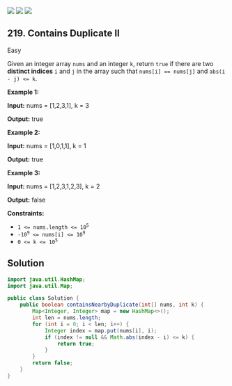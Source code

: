 [![](https://img.shields.io/github/stars/javadev/LeetCode-in-Java?label=Stars&style=flat-square)](https://github.com/javadev/LeetCode-in-Java)
[![](https://img.shields.io/github/forks/javadev/LeetCode-in-Java?label=Fork%20me%20on%20GitHub%20&style=flat-square)](https://github.com/javadev/LeetCode-in-Java/fork)
[![](https://img.shields.io/badge/-LeetCode%20in%20Kotlin-blue?style=flat-square)](https://github.com/javadev/LeetCode-in-Kotlin)

## 219\. Contains Duplicate II

Easy

Given an integer array `nums` and an integer `k`, return `true` if there are two **distinct indices** `i` and `j` in the array such that `nums[i] == nums[j]` and `abs(i - j) <= k`.

**Example 1:**

**Input:** nums = [1,2,3,1], k = 3

**Output:** true 

**Example 2:**

**Input:** nums = [1,0,1,1], k = 1

**Output:** true 

**Example 3:**

**Input:** nums = [1,2,3,1,2,3], k = 2

**Output:** false 

**Constraints:**

*   <code>1 <= nums.length <= 10<sup>5</sup></code>
*   <code>-10<sup>9</sup> <= nums[i] <= 10<sup>9</sup></code>
*   <code>0 <= k <= 10<sup>5</sup></code>

## Solution

```java
import java.util.HashMap;
import java.util.Map;

public class Solution {
    public boolean containsNearbyDuplicate(int[] nums, int k) {
        Map<Integer, Integer> map = new HashMap<>();
        int len = nums.length;
        for (int i = 0; i < len; i++) {
            Integer index = map.put(nums[i], i);
            if (index != null && Math.abs(index - i) <= k) {
                return true;
            }
        }
        return false;
    }
}
```